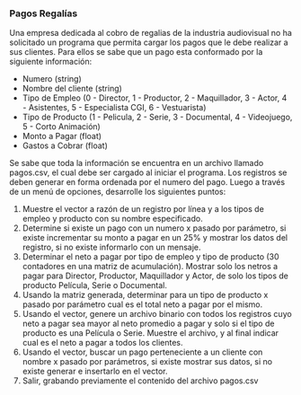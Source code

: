 ### Pagos Regalías

Una empresa dedicada al cobro de regalias de la industria audiovisual no ha solicitado un programa que permita cargar
los pagos que le debe realizar a sus clientes. Para ellos se sabe que un pago esta conformado por la siguiente 
información:

  * Numero (string)
  * Nombre del cliente (string)
  * Tipo de Empleo (0 - Director, 1 - Productor, 2 - Maquillador, 3 - Actor, 4 - Asistentes, 5 - Especialista CGI, 
     6 - Vestuarista)
  * Tipo de Producto (1 - Pelicula, 2 - Serie, 3 - Documental, 4 - Videojuego, 5 - Corto Animación)
  * Monto a Pagar (float)
  * Gastos a Cobrar (float)

Se sabe que toda la información se encuentra en un archivo llamado pagos.csv, el cual debe ser cargado al iniciar el 
programa. Los registros se deben generar en forma ordenada por el numero del pago. Luego a través de un menú de 
opciones, desarrolle los siguientes puntos:

1. Muestre el vector a razón de un registro por línea y a los tipos de empleo y producto con su nombre especificado.
2. Determine si existe un pago con un numero x pasado por parámetro, si existe incrementar su monto a pagar en un 25% 
   y mostrar los datos del registro, si no existe informarlo con un mensaje.
3. Determinar el neto a pagar por tipo de empleo y tipo de producto (30 contadores en una matriz de acumulación). 
   Mostrar solo los netros a pagar para Director, Productor, Maquillador y Actor, de solo los tipos de producto
   Película, Serie o Documental.
4. Usando la matriz generada, determinar para un tipo de producto x pasado por parámetro cual es el total neto a pagar 
    por el mismo.
5. Usando el vector, genere un archivo binario con todos los registros cuyo neto a pagar sea mayor al neto promedio a 
   pagar y solo si el tipo de producto es una Película o Serie. Muestre el archivo, y al final indicar cual es el neto 
   a pagar a todos los clientes.
6. Usando el vector, buscar un pago perteneciente a un cliente con nombre x pasado por parámetros, si existe mostrar 
sus datos, si no existe generar e insertarlo en el vector.
7. Salir, grabando previamente el contenido del archivo pagos.csv
